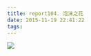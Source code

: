 ```yaml
---
title: report104. 泡沫之花
date: 2015-11-19 22:41:22
tags:
---
```

![](https://i.loli.net/2017/12/25/5a4117b87666f.jpg)
